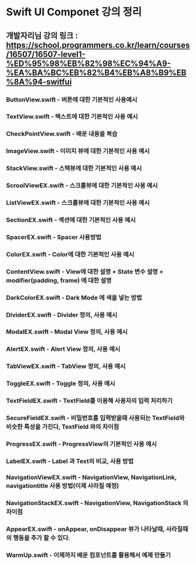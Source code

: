 # Swift UI Componet 강의 정리  

## 개발자리님 강의 링크 : <https://school.programmers.co.kr/learn/courses/16507/16507-level1-%ED%95%98%EB%82%98%EC%94%A9-%EA%BA%BC%EB%82%B4%EB%A8%B9%EB%8A%94-switfui>

### ButtonView.swift - 버튼에 대한 기본적인 사용예시

### TextView.swift - 텍스트에 대한 기본적인 사용 예시

### CheckPointView.swift - 배운 내용을 복습

### ImageView.swift - 이미지 뷰에 대한 기본적인 사용 예시

### StackView.swift - 스택뷰에 대한 기본적인 사용 예시

### ScroolViewEX.swift - 스크롤뷰에 대한 기본적인 사용 예시

### ListViewEX.swift - 스크롤뷰에 대한 기본적인 사용 예시

### SectionEX.swift - 섹션에 대한 기본적인 사용 예시

### SpacerEX.swift - Spacer 사용방법

### ColorEX.swift - Color에 대한 기본적인 사용 예시

### ContentView.swift - View에 대한 설명 + State 변수 설명 + modifier(padding, frame) 에 대한 설명

### DarkColorEX.swift - Dark Mode 에 색을 넣는 방법

### DividerEX.swift - Divider 정의, 사용 예시

### ModalEX.swift - Modal View 정의, 사용 예시

### AlertEX.swift - Alert View 정의, 사용 예시

### TabViewEX.swift - TabView 정의, 사용 예시

### ToggleEX.swift - Toggle 정의, 사용 예시

### TextFieldEX.swift - TextField를 이용해 사용자의 입력 처리하기

### SecureFieldEX.swift - 비밀번호를 입력받을때 사용되는 TextField와 비슷한 특성을 가진다, TextField 와의 차이점

### ProgressEX.swift - ProgressView의 기본적인 사용 예시

### LabelEX.swift - Label 과 Text의 비교, 사용 방법

### NavigationViewEX.swift - NavigationView, NavigationLink, navigationtitle 사용 방법(이제 사라질 예정)

### NavigationStackEX.swift - NavigationView, NavigationStack 의 차이점

### AppearEX.swift - onAppear, onDisappear 뷰가 나타날때, 사라질때의 행동을 추가 할 수 있다.

### WarmUp.swift - 이제까지 배운 컴포넌트를 활용해서 예제 만들기